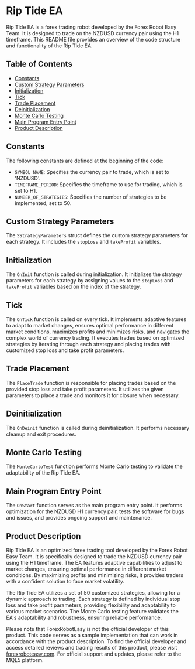 # Rip Tide EA

Rip Tide EA is a forex trading robot developed by the Forex Robot Easy Team. It is designed to trade on the NZDUSD currency pair using the H1 timeframe. This README file provides an overview of the code structure and functionality of the Rip Tide EA.

## Table of Contents

- [Constants](#constants)
- [Custom Strategy Parameters](#custom-strategy-parameters)
- [Initialization](#initialization)
- [Tick](#tick)
- [Trade Placement](#trade-placement)
- [Deinitialization](#deinitialization)
- [Monte Carlo Testing](#monte-carlo-testing)
- [Main Program Entry Point](#main-program-entry-point)
- [Product Description](#product-description)

## Constants

The following constants are defined at the beginning of the code:

- `SYMBOL_NAME`: Specifies the currency pair to trade, which is set to 'NZDUSD'.
- `TIMEFRAME_PERIOD`: Specifies the timeframe to use for trading, which is set to H1.
- `NUMBER_OF_STRATEGIES`: Specifies the number of strategies to be implemented, set to 50.

## Custom Strategy Parameters

The `SStrategyParameters` struct defines the custom strategy parameters for each strategy. It includes the `stopLoss` and `takeProfit` variables.

## Initialization

The `OnInit` function is called during initialization. It initializes the strategy parameters for each strategy by assigning values to the `stopLoss` and `takeProfit` variables based on the index of the strategy.

## Tick

The `OnTick` function is called on every tick. It implements adaptive features to adapt to market changes, ensures optimal performance in different market conditions, maximizes profits and minimizes risks, and navigates the complex world of currency trading. It executes trades based on optimized strategies by iterating through each strategy and placing trades with customized stop loss and take profit parameters.

## Trade Placement

The `PlaceTrade` function is responsible for placing trades based on the provided stop loss and take profit parameters. It utilizes the given parameters to place a trade and monitors it for closure when necessary.

## Deinitialization

The `OnDeinit` function is called during deinitialization. It performs necessary cleanup and exit procedures.

## Monte Carlo Testing

The `MonteCarloTest` function performs Monte Carlo testing to validate the adaptability of the Rip Tide EA.

## Main Program Entry Point

The `OnStart` function serves as the main program entry point. It performs optimization for the NZDUSD H1 currency pair, tests the software for bugs and issues, and provides ongoing support and maintenance.

## Product Description

Rip Tide EA is an optimized forex trading tool developed by the Forex Robot Easy Team. It is specifically designed to trade the NZDUSD currency pair using the H1 timeframe. The EA features adaptive capabilities to adjust to market changes, ensuring optimal performance in different market conditions. By maximizing profits and minimizing risks, it provides traders with a confident solution to face market volatility.

The Rip Tide EA utilizes a set of 50 customized strategies, allowing for a dynamic approach to trading. Each strategy is defined by individual stop loss and take profit parameters, providing flexibility and adaptability to various market scenarios. The Monte Carlo testing feature validates the EA's adaptability and robustness, ensuring reliable performance.

Please note that ForexRobotEasy is not the official developer of this product. This code serves as a sample implementation that can work in accordance with the product description. To find the official developer and access detailed reviews and trading results of this product, please visit [forexroboteasy.com](https://forexroboteasy.com/forex-robot-review/rip-tide-ea-review-optimized-forex-tool-for-nzdusd-h1/). For official support and updates, please refer to the MQL5 platform.
